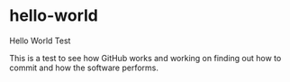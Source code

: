 # hello-world
Hello World Test


This is a test to see how GitHub works and working on finding out how to commit and how the software performs.
